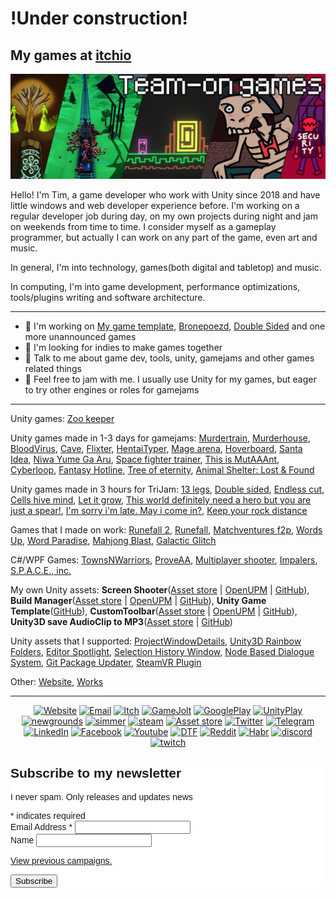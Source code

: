# !Under construction!
## My games at [itchio](https://teamon.itch.io/)

![Header](https://github.com/Team-on/Team-on/blob/master/Header/HeaderWebsite%20copy.jpg?raw=true)

Hello! I'm Tim, a game developer who work with Unity since 2018 and have little windows and web developer experience before. I'm working on a regular developer job during day, on my own projects during night and jam on weekends from time to time. I consider myself as a gameplay programmer, but actually I can work on any part of the game, even art and music.

In general, I'm into technology, games(both digital and tabletop) and music. 

In computing, I'm into game development, performance optimizations, tools/plugins writing and software architecture.

--------------

- 🔨 I'm working on [My game template](https://github.com/Team-on/UnityGameTemplate), [Bronepoezd](https://github.com/Team-on/Bronepoezd), [Double Sided](https://github.com/Team-on/DoubleSided) and one more unannounced games
- 👯 I'm looking for indies to make games together
- 💬 Talk to me about game dev, tools, unity, gamejams and other games related things
- 🍯 Feel free to jam with me. I usually use Unity for my games, but eager to try other engines or roles for gamejams

--------------

Unity games: [Zoo keeper](https://github.com/Enter-your-name-studio/LD46)

Unity games made in 1-3 days for gamejams: [Murdertrain](https://github.com/savik-games/Murdertrain-A-Comin), [Murderhouse](https://github.com/savik-games/Murderhouse), [BloodVirus](https://github.com/savik-games/LD44), [Cave](https://github.com/savik-games/Cave), [Flixter](https://github.com/Team-on/Flixter), [HentaiTyper](https://github.com/Team-on/HentaiTyper), [Mage arena](https://github.com/Team-on/DTF-hackathon), [Hoverboard](https://github.com/Team-on/Hoverboard), [Santa Idea](https://github.com/Enter-your-name-studio/AB-Game-Jam), [Niwa Yume Ga Aru](https://github.com/Enter-your-name-studio/GGJ20), [Space fighter trainer](https://github.com/Enter-your-name-studio/HackgamesVr), [This is MutAAAnt](https://github.com/Enter-your-name-studio/HackgamesMobile), [Cyberloop](https://github.com/Kryaken-Games/DTF-jam), [Fantasy Hotline](https://github.com/savik-games/SeriousGameJam), [Tree of eternity](https://github.com/savik-games/GenesisGameJam), [Animal Shelter: Lost & Found](https://github.com/Enter-your-name-studio/GGJ21)

Unity games made in 3 hours for TriJam: [13 legs](https://github.com/Team-on/13-legs), [Double sided](https://github.com/Team-on/TriJam-61), [Endless cut](https://github.com/Team-on/Rigid-Jam-1), [Cells hive mind](https://github.com/Team-on/TriJam-62), [Let it grow](https://github.com/Team-on/Rigid-Jam-2), [This world definitely need a hero but you are just a spear!](https://github.com/Team-on/TriJam-63), [I'm sorry i'm late. May i come in?](https://github.com/Team-on/TriJam-67), [Keep your rock distance](https://github.com/Team-on/TriJam-68)

Games that I made on work: [Runefall 2](https://store.steampowered.com/app/1129660/Runefall_2/), [Runefall](https://store.steampowered.com/app/813650/Runefall/), [Matchventures f2p](https://www.bigfishgames.com/games/18355/matchventures-2/), [Words Up](https://apps.apple.com/gb/app/words-up-an-original-game/id1498457821), [Word Paradise](https://play.google.com/store/apps/details?id=com.huuuge.wordparadise), [Mahjong Blast](https://play.google.com/store/apps/details?id=com.sparklingbit.mahjongblast&hl=ru), [Galactic Glitch](http://www.maxdohme.de/games/icarus.php)

C#/WPF Games: [TownsNWarriors](https://github.com/Team-on/TownsNWarriors), [ProveAA](https://github.com/Team-on/ProveAA), [Multiplayer shooter](https://github.com/Team-on/Multiplayer-shooter), [Impalers](https://github.com/Team-on/Impalers), [S.P.A.C.E., inc.](https://github.com/Team-on/LD42)

My own Unity assets: **Screen Shooter**([Asset store](https://assetstore.unity.com/packages/slug/188939) &#124; [OpenUPM](https://openupm.com/packages/com.teamon.screenshooter.html) &#124; [GitHub](https://github.com/Team-on/UnityScreenShooter)), **Build Manager**([Asset store](https://assetstore.unity.com/packages/slug/188940) &#124; [OpenUPM](https://openupm.com/packages/com.teamon.buildmanager.html) &#124; [GitHub](https://github.com/Team-on/UnityBuildManager)), **Unity Game Template**([GitHub](https://github.com/Team-on/UnityGameTemplate)), **CustomToolbar**([Asset store](https://assetstore.unity.com/packages/slug/189047) &#124; [OpenUPM](https://openupm.com/packages/com.smkplus.custom-toolbar) &#124; [GitHub](https://github.com/Team-on/CustomToolbar)), **Unity3D save AudioClip to MP3**([Asset store](https://assetstore.unity.com/packages/slug/189071) &#124; [GitHub](https://github.com/Team-on/Unity3D-save-audioClip-to-MP3))

Unity assets that I supported: [ProjectWindowDetails](https://github.com/Team-on/ProjectWindowDetails), [Unity3D Rainbow Folders](https://github.com/Team-on/unity3d-rainbow-folders), [Editor Spotlight](https://github.com/Team-on/unity-editor-spotlight), [Selection History Window](https://github.com/Team-on/unity-history-window), [Node Based Dialogue System](https://github.com/Team-on/NodeBasedDialogueSystem), [Git Package Updater](https://github.com/Team-on/UnityGitPackageUpdater), [SteamVR Plugin](https://github.com/Team-on/steamvr_unity_plugin)

Other: [Website](https://github.com/Team-on/team-on.github.io), [Works](https://github.com/Team-on/works)

--------------

<p align="center">
<!--- GENERAL STUFF --->
<a href="https://team-on.github.io/"><img alt="Website" src="https://img.shields.io/badge/Website-team--on.github.io-blue?style=flat-square&logo=google-chrome"></a>
<a href="mailto:timonsol13@gmail.com"><img alt="Email" src="https://img.shields.io/badge/Email-timonsol13@gmail.com-blue?style=flat-square&logo=gmail"></a>
<!--- MY GAMES --->
<a href="https://teamon.itch.io/"><img alt="Itch" src="https://img.shields.io/badge/Itch-Team--on-blue?style=flat-square&logo=itch.io"></a>
<a href="https://gamejolt.com/@Team-on"><img alt="GameJolt" src="https://img.shields.io/badge/Game Jolt-Team--on-blue?style=flat-square&logo=game-jolt"></a>
<a href="https://play.google.com/store/apps/dev?id=8670524838690116021"><img alt="GooglePlay" src="https://img.shields.io/badge/Google Play-Team--on-blue?style=flat-square&logo=Google-Play"></a>
<a href="https://play.unity.com/u/team-on-m"><img alt="UnityPlay" src="https://img.shields.io/badge/Unity Play-Team--on-blue?style=flat-square&logo=Unity"></a>
<a href="https://team-on.newgrounds.com/"><img alt="newgrounds" src="https://img.shields.io/badge/Newgrounds-Team--on-blue?style=flat-square&logo=newgrounds"></a>
<a href="https://simmer.io/@Team_on"><img alt="simmer" src="https://img.shields.io/badge/Simmer-Team--on-blue?style=flat-square&logo=simmer"></a>
<a href="https://store.steampowered.com/curator/39400358-Team-on-games"><img alt="steam" src="https://img.shields.io/badge/Steam-Team--on-blue?style=flat-square&logo=steam"></a>
<!--- ME AS DEV --->
<a href="https://assetstore.unity.com/publishers/50926?preview=1"><img alt="Asset store" src="https://img.shields.io/badge/Asset store-Team--on-blue?style=flat-square&logo=Unity"></a>
<!--- SOCIAL --->
<a href="https://twitter.com/team_on0"><img alt="Twitter" src="https://img.shields.io/badge/Twitter-team__on0-blue?style=flat-square&logo=twitter"></a>
<a href="https://t.me/Team0on"><img alt="Telegram" src="https://img.shields.io/badge/telegram-Team0on-blue?style=flat-square&logo=telegram"></a>
<a href="https://www.linkedin.com/in/timofeii-solonchuk-29030a167/"><img alt="LinkedIn" src="https://img.shields.io/badge/LinkedIn-Timofeii%20Solonchuk-blue?style=flat-square&logo=linkedin"></a>
<a href="https://www.facebook.com/Teamongames/"><img alt="Facebook" src="https://img.shields.io/badge/Facebook-team__on0-blue?style=flat-square&logo=facebook"></a>
<a href="https://www.youtube.com/channel/UCIr2wSWnIb9JJ-MV66JqIJw/"><img alt="Youtube" src="https://img.shields.io/badge/Youtube-team__on0-blue?style=flat-square&logo=Youtube"></a>
<a href="https://dtf.ru/u/70674-team-on"><img alt="DTF" src="https://img.shields.io/badge/DTF-team__on0-blue?style=flat-square&logo=dtf"></a>
<a href="https://www.reddit.com/user/AdorableBite"><img alt="Reddit" src="https://img.shields.io/badge/Reddit-team__on0-blue?style=flat-square&logo=reddit"></a>
<a href="https://habr.com/ru/users/team-on/"><img alt="Habr" src="https://img.shields.io/badge/Habr-team__on0-blue?style=flat-square&logo=habr"></a>
<a href="https://discord.gg/9P75AGFFrC"><img alt="discord" src="https://img.shields.io/badge/discord-team__on0-blue?style=flat-square&logo=discord"></a>
<a href="https://www.twitch.tv/teamon0"><img alt="twitch" src="https://img.shields.io/badge/twitch-team__on0-blue?style=flat-square&logo=twitch"></a>
</p>

<!-- Begin Mailchimp Signup Form -->
<link href="//cdn-images.mailchimp.com/embedcode/classic-10_7.css" rel="stylesheet" type="text/css">
<style type="text/css">
	#mc_embed_signup{background:#fff; clear:left; font:14px Helvetica,Arial,sans-serif; }
	/* Add your own Mailchimp form style overrides in your site stylesheet or in this style block.
	   We recommend moving this block and the preceding CSS link to the HEAD of your HTML file. */
</style>
<div id="mc_embed_signup">
<form action="https://github.us1.list-manage.com/subscribe/post?u=252d33c188bd21607e20186fb&amp;id=bc576a2900" method="post" id="mc-embedded-subscribe-form" name="mc-embedded-subscribe-form" class="validate" target="_blank" novalidate>
    <div id="mc_embed_signup_scroll">
	<h2>Subscribe to my newsletter</h2>
	<p>I never spam. Only releases and updates news</p>
<div class="indicates-required"><span class="asterisk">*</span> indicates required</div>
<div class="mc-field-group">
	<label for="mce-EMAIL">Email Address  <span class="asterisk">*</span>
</label>
	<input type="email" value="" name="EMAIL" class="required email" id="mce-EMAIL">
</div>
<div class="mc-field-group">
	<label for="mce-NAME">Name </label>
	<input type="text" value="" name="NAME" class="" id="mce-NAME">
</div>
<p><a href="https://us1.campaign-archive.com/home/?u=252d33c188bd21607e20186fb&id=bc576a2900" title="View previous campaigns">View previous campaigns.</a></p>
	<div id="mce-responses" class="clear">
		<div class="response" id="mce-error-response" style="display:none"></div>
		<div class="response" id="mce-success-response" style="display:none"></div>
	</div>    <!-- real people should not fill this in and expect good things - do not remove this or risk form bot signups-->
    <div style="position: absolute; left: -5000px;" aria-hidden="true"><input type="text" name="b_252d33c188bd21607e20186fb_bc576a2900" tabindex="-1" value=""></div>
    <div class="clear"><input type="submit" value="Subscribe" name="subscribe" id="mc-embedded-subscribe" class="button"></div>
    </div>
</form>
</div>
<script type='text/javascript' src='//s3.amazonaws.com/downloads.mailchimp.com/js/mc-validate.js'></script><script type='text/javascript'>(function($) {window.fnames = new Array(); window.ftypes = new Array();fnames[0]='EMAIL';ftypes[0]='email';fnames[1]='NAME';ftypes[1]='text';}(jQuery));var $mcj = jQuery.noConflict(true);</script>
<!--End mc_embed_signup-->

<script id="mcjs">!function(c,h,i,m,p){m=c.createElement(h),p=c.getElementsByTagName(h)[0],m.async=1,m.src=i,p.parentNode.insertBefore(m,p)}(document,"script","https://chimpstatic.com/mcjs-connected/js/users/252d33c188bd21607e20186fb/6e7caab475da699ff573dc522.js");</script>

